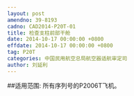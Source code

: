 ```yaml
---
layout: post
amendno: 39-8193
cadno: CAD2014-P20T-01
title: 检查支柱前部干舱
date: 2014-10-17 00:00:00 +0800
effdate: 2014-10-17 00:00:00 +0800
tag: P20T
categories: 中国民用航空总局航空器适航审定司
author: 刘延利
---
```


##适用范围:
所有序列号的P2006T飞机。

